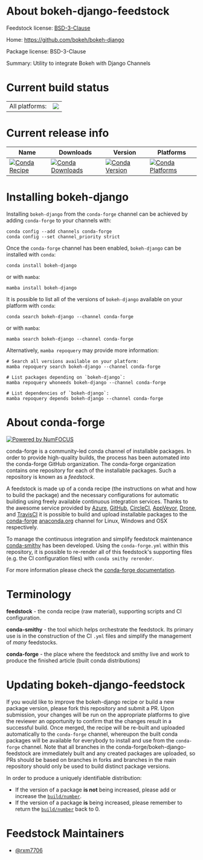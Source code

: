 About bokeh-django-feedstock
============================

Feedstock license: [BSD-3-Clause](https://github.com/conda-forge/bokeh-django-feedstock/blob/main/LICENSE.txt)

Home: https://github.com/bokeh/bokeh-django

Package license: BSD-3-Clause

Summary: Utility to integrate Bokeh with Django Channels

Current build status
====================


<table><tr><td>All platforms:</td>
    <td>
      <a href="https://dev.azure.com/conda-forge/feedstock-builds/_build/latest?definitionId=22412&branchName=main">
        <img src="https://dev.azure.com/conda-forge/feedstock-builds/_apis/build/status/bokeh-django-feedstock?branchName=main">
      </a>
    </td>
  </tr>
</table>

Current release info
====================

| Name | Downloads | Version | Platforms |
| --- | --- | --- | --- |
| [![Conda Recipe](https://img.shields.io/badge/recipe-bokeh--django-green.svg)](https://anaconda.org/conda-forge/bokeh-django) | [![Conda Downloads](https://img.shields.io/conda/dn/conda-forge/bokeh-django.svg)](https://anaconda.org/conda-forge/bokeh-django) | [![Conda Version](https://img.shields.io/conda/vn/conda-forge/bokeh-django.svg)](https://anaconda.org/conda-forge/bokeh-django) | [![Conda Platforms](https://img.shields.io/conda/pn/conda-forge/bokeh-django.svg)](https://anaconda.org/conda-forge/bokeh-django) |

Installing bokeh-django
=======================

Installing `bokeh-django` from the `conda-forge` channel can be achieved by adding `conda-forge` to your channels with:

```
conda config --add channels conda-forge
conda config --set channel_priority strict
```

Once the `conda-forge` channel has been enabled, `bokeh-django` can be installed with `conda`:

```
conda install bokeh-django
```

or with `mamba`:

```
mamba install bokeh-django
```

It is possible to list all of the versions of `bokeh-django` available on your platform with `conda`:

```
conda search bokeh-django --channel conda-forge
```

or with `mamba`:

```
mamba search bokeh-django --channel conda-forge
```

Alternatively, `mamba repoquery` may provide more information:

```
# Search all versions available on your platform:
mamba repoquery search bokeh-django --channel conda-forge

# List packages depending on `bokeh-django`:
mamba repoquery whoneeds bokeh-django --channel conda-forge

# List dependencies of `bokeh-django`:
mamba repoquery depends bokeh-django --channel conda-forge
```


About conda-forge
=================

[![Powered by
NumFOCUS](https://img.shields.io/badge/powered%20by-NumFOCUS-orange.svg?style=flat&colorA=E1523D&colorB=007D8A)](https://numfocus.org)

conda-forge is a community-led conda channel of installable packages.
In order to provide high-quality builds, the process has been automated into the
conda-forge GitHub organization. The conda-forge organization contains one repository
for each of the installable packages. Such a repository is known as a *feedstock*.

A feedstock is made up of a conda recipe (the instructions on what and how to build
the package) and the necessary configurations for automatic building using freely
available continuous integration services. Thanks to the awesome service provided by
[Azure](https://azure.microsoft.com/en-us/services/devops/), [GitHub](https://github.com/),
[CircleCI](https://circleci.com/), [AppVeyor](https://www.appveyor.com/),
[Drone](https://cloud.drone.io/welcome), and [TravisCI](https://travis-ci.com/)
it is possible to build and upload installable packages to the
[conda-forge](https://anaconda.org/conda-forge) [anaconda.org](https://anaconda.org/)
channel for Linux, Windows and OSX respectively.

To manage the continuous integration and simplify feedstock maintenance
[conda-smithy](https://github.com/conda-forge/conda-smithy) has been developed.
Using the ``conda-forge.yml`` within this repository, it is possible to re-render all of
this feedstock's supporting files (e.g. the CI configuration files) with ``conda smithy rerender``.

For more information please check the [conda-forge documentation](https://conda-forge.org/docs/).

Terminology
===========

**feedstock** - the conda recipe (raw material), supporting scripts and CI configuration.

**conda-smithy** - the tool which helps orchestrate the feedstock.
                   Its primary use is in the construction of the CI ``.yml`` files
                   and simplify the management of *many* feedstocks.

**conda-forge** - the place where the feedstock and smithy live and work to
                  produce the finished article (built conda distributions)


Updating bokeh-django-feedstock
===============================

If you would like to improve the bokeh-django recipe or build a new
package version, please fork this repository and submit a PR. Upon submission,
your changes will be run on the appropriate platforms to give the reviewer an
opportunity to confirm that the changes result in a successful build. Once
merged, the recipe will be re-built and uploaded automatically to the
`conda-forge` channel, whereupon the built conda packages will be available for
everybody to install and use from the `conda-forge` channel.
Note that all branches in the conda-forge/bokeh-django-feedstock are
immediately built and any created packages are uploaded, so PRs should be based
on branches in forks and branches in the main repository should only be used to
build distinct package versions.

In order to produce a uniquely identifiable distribution:
 * If the version of a package **is not** being increased, please add or increase
   the [``build/number``](https://docs.conda.io/projects/conda-build/en/latest/resources/define-metadata.html#build-number-and-string).
 * If the version of a package **is** being increased, please remember to return
   the [``build/number``](https://docs.conda.io/projects/conda-build/en/latest/resources/define-metadata.html#build-number-and-string)
   back to 0.

Feedstock Maintainers
=====================

* [@rxm7706](https://github.com/rxm7706/)


